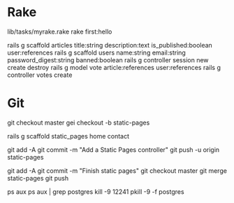 # Rake
lib/tasks/myrake.rake
rake first:hello

rails g scaffold articles title:string description:text is_published:boolean user:references
rails g scaffold users name:string email:string password_digest:string banned:boolean
rails g controller session new create destroy
rails g model vote article:references user:references
rails g controller votes create

# Git
git checkout master
gei checkout -b static-pages

rails g scaffold static_pages home contact

git add -A
git commit -m "Add a Static Pages controller"
git push -u origin static-pages

git add -A
git commit -m "Finish static pages"
git checkout master
git merge static-pages
git push

ps aux
ps aux | grep postgres
kill -9 12241
pkill -9 -f postgres
